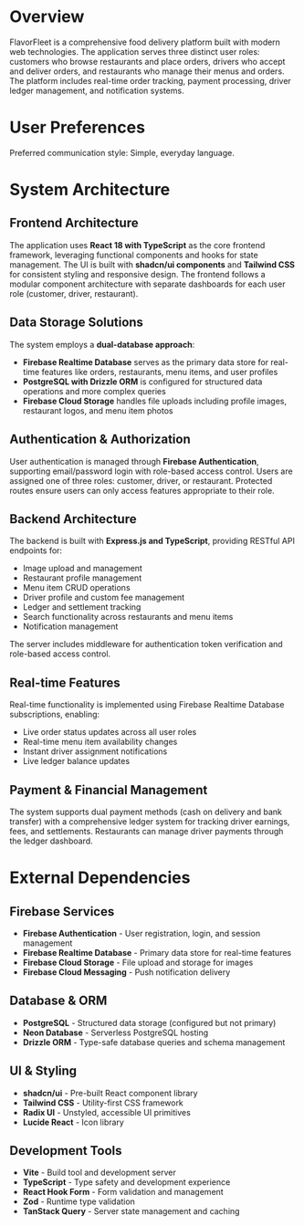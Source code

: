 # Overview

FlavorFleet is a comprehensive food delivery platform built with modern web technologies. The application serves three distinct user roles: customers who browse restaurants and place orders, drivers who accept and deliver orders, and restaurants who manage their menus and orders. The platform includes real-time order tracking, payment processing, driver ledger management, and notification systems.

# User Preferences

Preferred communication style: Simple, everyday language.

# System Architecture

## Frontend Architecture
The application uses **React 18 with TypeScript** as the core frontend framework, leveraging functional components and hooks for state management. The UI is built with **shadcn/ui components** and **Tailwind CSS** for consistent styling and responsive design. The frontend follows a modular component architecture with separate dashboards for each user role (customer, driver, restaurant).

## Data Storage Solutions
The system employs a **dual-database approach**:
- **Firebase Realtime Database** serves as the primary data store for real-time features like orders, restaurants, menu items, and user profiles
- **PostgreSQL with Drizzle ORM** is configured for structured data operations and more complex queries
- **Firebase Cloud Storage** handles file uploads including profile images, restaurant logos, and menu item photos

## Authentication & Authorization
User authentication is managed through **Firebase Authentication**, supporting email/password login with role-based access control. Users are assigned one of three roles: customer, driver, or restaurant. Protected routes ensure users can only access features appropriate to their role.

## Backend Architecture
The backend is built with **Express.js and TypeScript**, providing RESTful API endpoints for:
- Image upload and management
- Restaurant profile management
- Menu item CRUD operations
- Driver profile and custom fee management
- Ledger and settlement tracking
- Search functionality across restaurants and menu items
- Notification management

The server includes middleware for authentication token verification and role-based access control.

## Real-time Features
Real-time functionality is implemented using Firebase Realtime Database subscriptions, enabling:
- Live order status updates across all user roles
- Real-time menu item availability changes
- Instant driver assignment notifications
- Live ledger balance updates

## Payment & Financial Management
The system supports dual payment methods (cash on delivery and bank transfer) with a comprehensive ledger system for tracking driver earnings, fees, and settlements. Restaurants can manage driver payments through the ledger dashboard.

# External Dependencies

## Firebase Services
- **Firebase Authentication** - User registration, login, and session management
- **Firebase Realtime Database** - Primary data store for real-time features
- **Firebase Cloud Storage** - File upload and storage for images
- **Firebase Cloud Messaging** - Push notification delivery

## Database & ORM
- **PostgreSQL** - Structured data storage (configured but not primary)
- **Neon Database** - Serverless PostgreSQL hosting
- **Drizzle ORM** - Type-safe database queries and schema management

## UI & Styling
- **shadcn/ui** - Pre-built React component library
- **Tailwind CSS** - Utility-first CSS framework
- **Radix UI** - Unstyled, accessible UI primitives
- **Lucide React** - Icon library

## Development Tools
- **Vite** - Build tool and development server
- **TypeScript** - Type safety and development experience
- **React Hook Form** - Form validation and management
- **Zod** - Runtime type validation
- **TanStack Query** - Server state management and caching